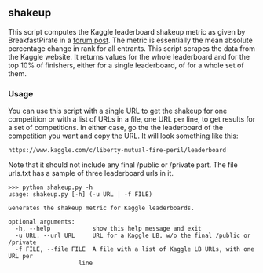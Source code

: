 ## shakeup
This script computes the Kaggle leaderboard shakeup metric as given by BreakfastPirate in a [forum post](
https://www.kaggle.com/c/liberty-mutual-fire-peril/forums/t/10187/quantifying-leaderboard-shake-up).
The metric is essentially the mean absolute percentage change in rank for all entrants.
This script scrapes the data from the Kaggle website.
It returns values for the whole leaderboard and for the top 10% of finishers, either for a single leaderboard, of for a whole set of them.

### Usage
You can use this script with a single URL to get the shakeup for one competition or with a list of URLs in a file, 
one URL per line, to get results for a set of competitions. 
In either case, go the the leaderboard of the competition you want and copy the URL.
It will look something like this:    

    https://www.kaggle.com/c/liberty-mutual-fire-peril/leaderboard 

Note that it should not include any final /public or /private part.
The file urls.txt has a sample of three leaderboard urls in it.

    >>> python shakeup.py -h
    usage: shakeup.py [-h] (-u URL | -f FILE)
    
    Generates the shakeup metric for Kaggle leaderboards.
    
    optional arguments:
      -h, --help            show this help message and exit
      -u URL, --url URL     URL for a Kaggle LB, w/o the final /public or /private
      -f FILE, --file FILE  A file with a list of Kaggle LB URLs, with one URL per
                        line


